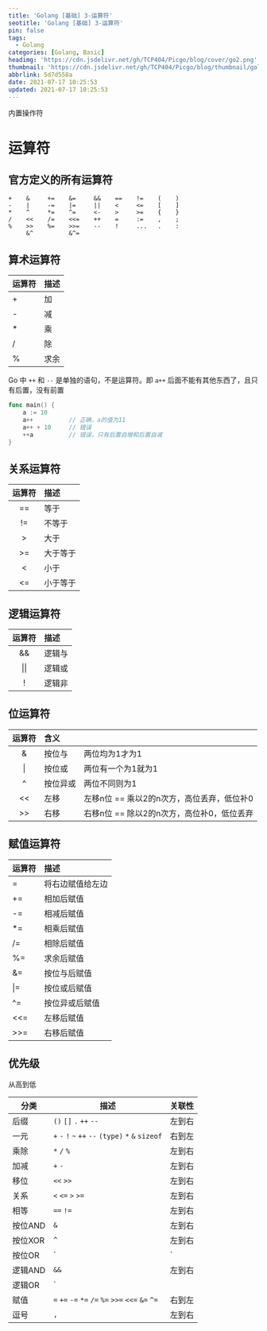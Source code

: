 ```yaml
---
title: 'Golang [基础] 3-运算符'
seotitle: 'Golang [基础] 3-运算符'
pin: false
tags:
  - Golang
categories: [Golang, Basic]
headimg: 'https://cdn.jsdelivr.net/gh/TCP404/Picgo/blog/cover/go2.png'
thumbnail: 'https://cdn.jsdelivr.net/gh/TCP404/Picgo/blog/thumbnail/golang.png'
abbrlink: 5d7d558a
date: 2021-07-17 10:25:53
updated: 2021-07-17 10:25:53
---
```


内置操作符

<!--more-->

# 运算符

## 官方定义的所有运算符

```
+    &     +=    &=     &&    ==    !=    (    )
-    |     -=    |=     ||    <     <=    [    ]
*    ^     *=    ^=     <-    >     >=    {    }
/    <<    /=    <<=    ++    =     :=    ,    ;
%    >>    %=    >>=    --    !     ...   .    :
     &^          &^=
```



## 算术运算符

| 运算符 | 描述 |
| :----- | :--- |
| +      | 加   |
| -      | 减   |
| *      | 乘   |
| /      | 除   |
| %      | 求余 |

Go 中 `++` 和 `--` 是单独的语句，不是运算符。即 `a++` 后面不能有其他东西了，且只有后置，没有前置

```go
func main() {
    a := 10
    a++          // 正确，a的值为11
    a++ + 10     // 错误
    ++a          // 错误，只有后置自增和后置自减
}
```

## 关系运算符

| 运算符 | 描述     |
| :----: | :------- |
|   ==   | 等于     |
|   !=   | 不等于   |
|   >    | 大于     |
|   >=   | 大于等于 |
|   <    | 小于     |
|   <=   | 小于等于 |

## 逻辑运算符

| 运算符 | 描述   |
| :----: | :----- |
|   &&   | 逻辑与 |
|  \|\|  | 逻辑或 |
|   !    | 逻辑非 |

## 位运算符

| 运算符 | 含义     |                                            |
| :----: | :------- | :----------------------------------------- |
|   &    | 按位与   | 两位均为1才为1                             |
|   \|   | 按位或   | 两位有一个为1就为1                         |
|   ^    | 按位异或 | 两位不同则为1                              |
|   <<   | 左移     | 左移n位 == 乘以2的n次方，高位丢弃，低位补0 |
|   >>   | 右移     | 右移n位 == 除以2的n次方，高位补0，低位丢弃 |

## 赋值运算符

| 运算符 | 描述             |
| :----- | :--------------- |
| =      | 将右边赋值给左边 |
| +=     | 相加后赋值       |
| -=     | 相减后赋值       |
| *=     | 相乘后赋值       |
| /=     | 相除后赋值       |
| %=     | 求余后赋值       |
| &=     | 按位与后赋值     |
| \|=    | 按位或后赋值     |
| ^=     | 按位异或后赋值   |
| <<=    | 左移后赋值       |
| >>=    | 右移后赋值       |

## 优先级

从高到低

| 分类    | 描述                                                 | 关联性 |
| ------- | --------------------------------------------------- | ------ |
| 后缀    | `()` `[]` `.` `++` `--`                             | 左到右 |
| 一元    | `+` `-` `!` `~` `++` `--` `(type)` `*` `&` `sizeof` | 右到左 |
| 乘除    | `*` `/` `%`                                         | 左到右 |
| 加减    | `+` `-`                                             | 左到右 |
| 移位    | `<<` `>>`                                           | 左到右 |
| 关系    | `<` `<=` `>` `>=`                                   | 左到右 |
| 相等    | `==` `!=`                                           | 左到右 |
| 按位AND | `&`                                                 | 左到右 |
| 按位XOR | `^`                                                 | 左到右 |
| 按位OR  | `|`                                                 | 左到右 |
| 逻辑AND | `&&`                                                | 左到右 |
| 逻辑OR  | `||`                                                | 左到右 |
| 赋值    | `=` `+=` `-=` `*=` `/=` `%=` `>>=` `<<=` `&=` `^=`  | 右到左 |
| 逗号    | `,`                                                 | 左到右 |

